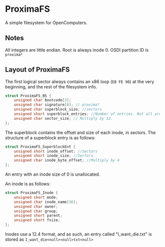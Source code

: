 # ProximaFS
A simple filesystem for OpenComputers.

## Notes
All integers are little endian. Root is always inode 0. OSDI partition ID is `proxima*`

## Layout of ProximaFS
The first logical sector always contains an x86 loop (`EB FE 90`) at the very beginning, and the rest of the filesystem info.

```c
struct ProximaFS_BS {
	unsigned char bootcode[3];
	unsigned char signature[8]; // proxima*
	unsigned char superblock_size; //sectors
	unsigned short superblock_entries; //Number of entries. Not all are allocated.
	unsigned char sector_size; // Multiply by 32.
};
```

The superblock contains the offset and size of each inode, in sectors. The structure of a superblock entry is as follows:

```c
struct ProximaFS_SuperblockEnt {
	unsigned short inode_offset; //Sectors
	unsigned short inode_size; //Sectors
	unsigned char inode_byte_offset; //Multiply by 4
};
```
An entry with an inode size of 0 is unallocated.

An inode is as follows:

```c
struct ProximaFS_Inode {
	unsigned short mode;
	unsigned char inode_name[16];
	unsigned char owner;
	unsigned char group;
	unsigned short parent;
	unsigned short fsize;
};
```

Inodes use a 12.4 format, and as such, an entry called "I_want_die.txt" is stored as `I_want_die<null><null>txt<null>`
